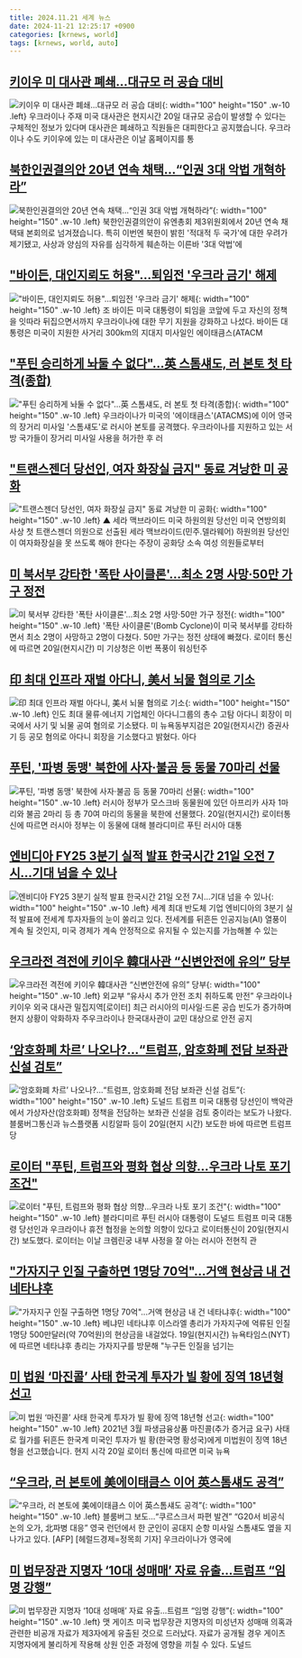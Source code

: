 ```yaml
---
title: 2024.11.21 세계 뉴스
date: 2024-11-21 12:25:17 +0900
categories: [krnews, world]
tags: [krnews, world, auto]
---
```

## [키이우 미 대사관 폐쇄...대규모 러 공습 대비](https://n.news.naver.com/mnews/article/052/0002116658)

![키이우 미 대사관 폐쇄...대규모 러 공습 대비](https://mimgnews.pstatic.net/image/origin/052/2024/11/20/2116658.jpg?type=nf220_150){: width="100" height="150" .w-10 .left}
우크라이나 주재 미국 대사관은 현지시간 20일 대규모 공습이 발생할 수 있다는 구체적인 정보가 있다며 대사관은 폐쇄하고 직원들은 대피한다고 공지했습니다. 우크라이나 수도 키이우에 있는 미 대사관은 이날 홈페이지를 통

## [북한인권결의안 20년 연속 채택…“인권 3대 악법 개혁하라”](https://n.news.naver.com/mnews/article/056/0011842171)

![북한인권결의안 20년 연속 채택…“인권 3대 악법 개혁하라”](https://mimgnews.pstatic.net/image/origin/056/2024/11/21/11842171.jpg?type=nf220_150){: width="100" height="150" .w-10 .left}
북한인권결의안이 유엔총회 제3위원회에서 20년 연속 채택돼 본회의로 넘겨졌습니다. 특히 이번엔 북한이 밝힌 '적대적 두 국가'에 대한 우려가 제기됐고, 사상과 양심의 자유를 심각하게 훼손하는 이른바 '3대 악법'에

## ["바이든, 대인지뢰도 허용"…퇴임전 '우크라 금기' 해제](https://n.news.naver.com/mnews/article/079/0003960934)

!["바이든, 대인지뢰도 허용"…퇴임전 '우크라 금기' 해제](https://mimgnews.pstatic.net/image/origin/079/2024/11/20/3960934.jpg?type=nf220_150){: width="100" height="150" .w-10 .left}
조 바이든 미국 대통령이 퇴임을 코앞에 두고 자신의 정책을 잇따라 뒤집으면서까지 우크라이나에 대한 무기 지원을 강화하고 나섰다. 바이든 대통령은 미국이 지원한 사거리 300km의 지대지 미사일인 에이태큼스(ATACM

## ["푸틴 승리하게 놔둘 수 없다"…英 스톰섀도, 러 본토 첫 타격(종합)](https://n.news.naver.com/mnews/article/421/0007920146)

!["푸틴 승리하게 놔둘 수 없다"…英 스톰섀도, 러 본토 첫 타격(종합)](https://mimgnews.pstatic.net/image/origin/421/2024/11/21/7920146.jpg?type=nf220_150){: width="100" height="150" .w-10 .left}
우크라이나가 미국의 '에이태큼스'(ATACMS)에 이어 영국의 장거리 미사일 '스톰섀도'로 러시아 본토를 공격했다. 우크라이나를 지원하고 있는 서방 국가들이 장거리 미사일 사용을 허가한 후 러

## ["트랜스젠더 당선인, 여자 화장실 금지" 동료 겨낭한 미 공화](https://n.news.naver.com/mnews/article/055/0001207906)

!["트랜스젠더 당선인, 여자 화장실 금지" 동료 겨낭한 미 공화](https://mimgnews.pstatic.net/image/origin/055/2024/11/20/1207906.jpg?type=nf220_150){: width="100" height="150" .w-10 .left}
▲ 세라 맥브라이드 미국 하원의원 당선인 미국 연방의회 사상 첫 트랜스젠더 의원으로 선출된 세라 맥브라이드(민주.델라웨어) 하원의원 당선인이 여자화장실을 못 쓰도록 해야 한다는 주장이 공화당 소속 여성 의원들로부터

## [미 북서부 강타한 '폭탄 사이클론'…최소 2명 사망·50만 가구 정전](https://n.news.naver.com/mnews/article/421/0007919573)

![미 북서부 강타한 '폭탄 사이클론'…최소 2명 사망·50만 가구 정전](https://mimgnews.pstatic.net/image/origin/421/2024/11/21/7919573.jpg?type=nf220_150){: width="100" height="150" .w-10 .left}
'폭탄 사이클론'(Bomb Cyclone)이 미국 북서부를 강타하면서 최소 2명이 사망하고 2명이 다쳤다. 50만 가구는 정전 상태에 빠졌다. 로이터 통신에 따르면 20일(현지시간) 미 기상청은 이번 폭풍이 워싱턴주

## [印 최대 인프라 재벌 아다니, 美서 뇌물 혐의로 기소](https://n.news.naver.com/mnews/article/277/0005503951)

![印 최대 인프라 재벌 아다니, 美서 뇌물 혐의로 기소](https://mimgnews.pstatic.net/image/origin/277/2024/11/21/5503951.jpg?type=nf220_150){: width="100" height="150" .w-10 .left}
인도 최대 물류·에너지 기업체인 아다니그룹의 총수 고탐 아다니 회장이 미국에서 사기 및 뇌물 공여 혐의로 기소됐다. 미 뉴욕동부지검은 20일(현지시간) 증권사기 등 공모 혐의로 아다니 회장을 기소했다고 밝혔다. 아다

## [푸틴, '파병 동맹' 북한에 사자·불곰 등 동물 70마리 선물](https://n.news.naver.com/mnews/article/025/0003401961)

![푸틴, '파병 동맹' 북한에 사자·불곰 등 동물 70마리 선물](https://mimgnews.pstatic.net/image/origin/025/2024/11/20/3401961.jpg?type=nf220_150){: width="100" height="150" .w-10 .left}
러시아 정부가 모스크바 동물원에 있던 아프리카 사자 1마리와 불곰 2마리 등 총 70여 마리의 동물을 북한에 선물했다. 20일(현지시간) 로이터통신에 따르면 러시아 정부는 이 동물에 대해 블라디미르 푸틴 러시아 대통

## [엔비디아 FY25 3분기 실적 발표 한국시간 21일 오전 7시…기대 넘을 수 있나](https://n.news.naver.com/mnews/article/081/0003496995)

![엔비디아 FY25 3분기 실적 발표 한국시간 21일 오전 7시…기대 넘을 수 있나](https://mimgnews.pstatic.net/image/origin/081/2024/11/20/3496995.jpg?type=nf220_150){: width="100" height="150" .w-10 .left}
세계 최대 반도체 기업 엔비디아의 3분기 실적 발표에 전세계 투자자들의 눈이 쏠리고 있다. 전세계를 뒤흔든 인공지능(AI) 열풍이 계속 될 것인지, 미국 경제가 계속 안정적으로 유지될 수 있는지를 가늠해볼 수 있는

## [우크라전 격전에 키이우 韓대사관 “신변안전에 유의” 당부](https://n.news.naver.com/mnews/article/016/0002390940)

![우크라전 격전에 키이우 韓대사관 “신변안전에 유의” 당부](https://mimgnews.pstatic.net/image/origin/016/2024/11/20/2390940.jpg?type=nf220_150){: width="100" height="150" .w-10 .left}
외교부 “유사시 추가 안전 조치 취하도록 만전” 우크라이나 키이우 외국 대사관 밀집지역[로이터] 최근 러시아의 미사일·드론 공습 빈도가 증가하며 현지 상황이 악화하자 주우크라이나 한국대사관이 교민 대상으로 안전 공지

## [‘암호화폐 차르’ 나오나?…“트럼프, 암호화폐 전담 보좌관 신설 검토”](https://n.news.naver.com/mnews/article/021/0002673247)

![‘암호화폐 차르’ 나오나?…“트럼프, 암호화폐 전담 보좌관 신설 검토”](https://mimgnews.pstatic.net/image/origin/021/2024/11/21/2673247.jpg?type=nf220_150){: width="100" height="150" .w-10 .left}
도널드 트럼프 미국 대통령 당선인이 백악관에서 가상자산(암호화폐) 정책을 전담하는 보좌관 신설을 검토 중이라는 보도가 나왔다. 블룸버그통신과 뉴스플랫폼 시킹알파 등이 20일(현지 시간) 보도한 바에 따르면 트럼프 당

## [로이터 "푸틴, 트럼프와 평화 협상 의향…우크라 나토 포기 조건"](https://n.news.naver.com/mnews/article/025/0003401971)

![로이터 "푸틴, 트럼프와 평화 협상 의향…우크라 나토 포기 조건"](https://mimgnews.pstatic.net/image/origin/025/2024/11/20/3401971.jpg?type=nf220_150){: width="100" height="150" .w-10 .left}
블라디미르 푸틴 러시아 대통령이 도널드 트럼프 미국 대통령 당선인과 우크라이나 휴전 협정을 논의할 의향이 있다고 로이터통신이 20일(현지시간) 보도했다. 로이터는 이날 크렘린궁 내부 사정을 잘 아는 러시아 전현직 관

## ["가자지구 인질 구출하면 1명당 70억"...거액 현상금 내 건 네타냐후](https://n.news.naver.com/mnews/article/008/0005117024)

!["가자지구 인질 구출하면 1명당 70억"...거액 현상금 내 건 네타냐후](https://mimgnews.pstatic.net/image/origin/008/2024/11/20/5117024.jpg?type=nf220_150){: width="100" height="150" .w-10 .left}
베냐민 네타냐후 이스라엘 총리가 가자지구에 억류된 인질 1명당 500만달러(약 70억원)의 현상금을 내걸었다. 19일(현지시간) 뉴욕타임스(NYT)에 따르면 네타냐후 총리는 가자지구를 방문해 "누구든 인질을 넘기는

## [미 법원 ‘마진콜’ 사태 한국계 투자가 빌 황에 징역 18년형 선고](https://n.news.naver.com/mnews/article/056/0011842165)

![미 법원 ‘마진콜’ 사태 한국계 투자가 빌 황에 징역 18년형 선고](https://mimgnews.pstatic.net/image/origin/056/2024/11/21/11842165.jpg?type=nf220_150){: width="100" height="150" .w-10 .left}
2021년 3월 파생금융상품 마진콜(추가 증거금 요구) 사태로 월가를 뒤흔든 한국계 미국인 투자가 빌 황(한국명 황성국)에게 미법원이 징역 18년 형을 선고했습니다. 현지 시각 20일 로이터 통신에 따르면 미국 뉴욕

## [“우크라, 러 본토에 美에이태큼스 이어 英스톰섀도 공격”](https://n.news.naver.com/mnews/article/016/0002390992)

![“우크라, 러 본토에 美에이태큼스 이어 英스톰섀도 공격”](https://mimgnews.pstatic.net/image/origin/016/2024/11/21/2390992.jpg?type=nf220_150){: width="100" height="150" .w-10 .left}
블룸버그 보도…“쿠르스크서 파편 발견” “G20서 비공식 논의 오가, 北파병 대응” 영국 런던에서 한 군인이 공대지 순항 미사일 스톰섀도 옆을 지나가고 있다. [AFP] [헤럴드경제=정목희 기자] 우크라이나가 영국에

## [미 법무장관 지명자 ‘10대 성매매’ 자료 유출…트럼프 “임명 강행”](https://n.news.naver.com/mnews/article/028/0002717132)

![미 법무장관 지명자 ‘10대 성매매’ 자료 유출…트럼프 “임명 강행”](https://mimgnews.pstatic.net/image/origin/028/2024/11/20/2717132.jpg?type=nf220_150){: width="100" height="150" .w-10 .left}
맷 게이츠 미국 법무장관 지명자의 미성년자 성매매 의혹과 관련한 비공개 자료가 제3자에게 유출된 것으로 드러났다. 자료가 공개될 경우 게이츠 지명자에게 불리하게 작용해 상원 인준 과정에 영향을 끼칠 수 있다. 도널드

